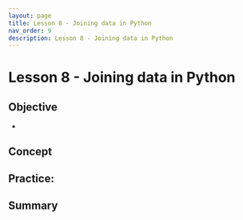 ```yaml
---
layout: page
title: Lesson 8 - Joining data in Python
nav_order: 9
description: Lesson 8 - Joining data in Python
---
```

# Lesson 8 - Joining data in Python

## Objective

- 

## Concept

## Practice: 

## Summary

